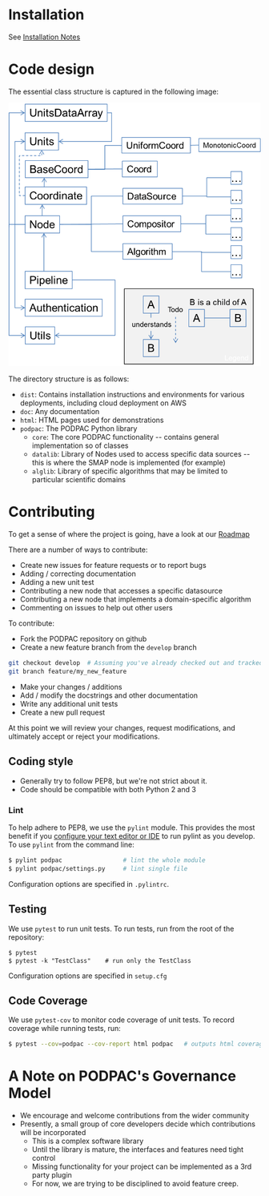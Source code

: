 # Installation
See [Installation Notes](install.md)

# Code design

The essential class structure is captured in the following image:

<img src="Images/ClassStructure.png" width="640">

The directory structure is as follows:

* `dist`: Contains installation instructions and environments for various deployments, including cloud deployment on AWS
* `doc`: Any documentation
* `html`: HTML pages used for demonstrations
* `podpac`: The PODPAC Python library
    * `core`: The core PODPAC functionality -- contains general implementation so of classes
    * `datalib`: Library of Nodes used to access specific data sources -- this is where the SMAP node is implemented (for example)
    * `alglib`: Library of specific algorithms that may be limited to particular scientific domains

# Contributing

To get a sense of where the project is going, have a look at our [Roadmap](roadmap.md)

There are a number of ways to contribute:

* Create new issues for feature requests or to report bugs
* Adding / correcting documentation
* Adding a new unit test
* Contributing a new node that accesses a specific datasource
* Contributing a new node that implements a domain-specific algorithm
* Commenting on issues to help out other users

To contribute:

* Fork the PODPAC repository on github
* Create a new feature branch from the `develop` branch

```bash
git checkout develop  # Assuming you've already checked out and tracked the develop branch
git branch feature/my_new_feature
```
* Make your changes / additions
* Add / modify the docstrings and other documentation
* Write any additional unit tests
* Create a new pull request

At this point we will review your changes, request modifications, and ultimately accept or reject your modifications. 

## Coding style

* Generally try to follow PEP8, but we're not strict about it. 
* Code should be compatible with both Python 2 and 3

### Lint

To help adhere to PEP8, we use the `pylint` module. This provides the most benefit if you [configure your text editor or IDE](https://pylint.readthedocs.io/en/latest/user_guide/ide-integration.html)  to run pylint as you develop. To use `pylint` from the command line:

```bash
$ pylint podpac                 # lint the whole module
$ pylint podpac/settings.py     # lint single file
```

Configuration options are specified in `.pylintrc`.

## Testing

We use `pytest` to run unit tests. To run tests, run from the root of the repository:

```
$ pytest
$ pytest -k "TestClass"    # run only the TestClass
```

Configuration options are specified in `setup.cfg`

## Code Coverage

We use `pytest-cov` to monitor code coverage of unit tests. To record coverage while running tests, run:

```bash
$ pytest --cov=podpac --cov-report html podpac   # outputs html coverage
```


# A Note on PODPAC's Governance Model

* We encourage and welcome contributions from the wider community
* Presently, a small group of core developers decide which contributions will be incorporated
    * This is a complex software library
    * Until the library is mature, the interfaces and features need tight control
    * Missing functionality for your project can be implemented as a 3rd party plugin
    * For now, we are trying to be disciplined to avoid feature creep. 
